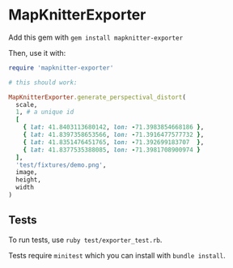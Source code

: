 # MapKnitterExporter

Add this gem with `gem install mapknitter-exporter`

Then, use it with:

```ruby
require 'mapknitter-exporter'

# this should work:

MapKnitterExporter.generate_perspectival_distort(
  scale,
  1, # a unique id
  [
    { lat: 41.8403113680142, lon: -71.3983854668186 },
    { lat: 41.8397358653566, lon: -71.3916477577732 },
    { lat: 41.8351476451765, lon: -71.392699183707  },
    { lat: 41.8377535388085, lon: -71.3981708900974 }
  ],
  'test/fixtures/demo.png',
  image,
  height,
  width
)
```

## Tests

To run tests, use `ruby test/exporter_test.rb`.

Tests require `minitest` which you can install with `bundle install`.
